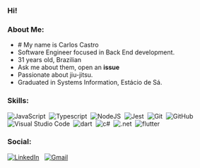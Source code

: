 

### Hi!


### About Me:
- ﻿# My name is Carlos Castro
- Software Engineer focused in Back End development. 
- 31 years old, Brazilian
- Ask me about them, open an **issue**
- Passionate about jiu-jitsu.
- Graduated in Systems Information, Estácio de Sá.



### Skills:

![JavaScript](https://img.shields.io/badge/-JavaScript-05122A?style=flat&logo=javascript)&nbsp;
![Typescript](https://img.shields.io/badge/-Typescript-05122A?style=flat&logo=typescript)&nbsp;
![NodeJS](https://img.shields.io/badge/-Node.JS-05122A?style=flat&logo=node.js)&nbsp;
![Jest](https://img.shields.io/badge/Jest-05122A?logo=jest&style=flat)&nbsp;
![Git](https://img.shields.io/badge/-Git-05122A?style=flat&logo=git)&nbsp;
![GitHub](https://img.shields.io/badge/-GitHub-05122A?style=flat&logo=github)&nbsp;
![Visual Studio Code](https://img.shields.io/badge/-Visual%20Studio%20Code-05122A?style=flat&logo=visual-studio-code&logoColor=007ACC)&nbsp;
![dart](https://img.shields.io/badge/dart-%230175C2.svg?style=for-the-badge&logo=dart&logoColor=white)&nbsp;
![c#](https://img.shields.io/badge/c%23-%23239120.svg?style=for-the-badge&logo=c-sharp&logoColor=white)&nbsp;
![.net](https://img.shields.io/badge/.NET-5C2D91?style=for-the-badge&logo=.net&logoColor=white)&nbsp;
![flutter](https://img.shields.io/badge/Flutter-%2302569B.svg?style=for-the-badge&logo=Flutter&logoColor=white)&nbsp;



###  Social:

<a href="https://www.linkedin.com/in/carloscastro-br/"><img alt="LinkedIn" src="https://img.shields.io/badge/linkedin%20-%230077B5.svg?&style=flat&logo=linkedin&logoColor=white"/></a> &nbsp;
<a href="mailto:carloscastrogames@gmail.com"><img alt="Gmail" src="https://img.shields.io/badge/Gmail-D14836?style=flat&logo=gmail&logoColor=white" /></a> &nbsp;
